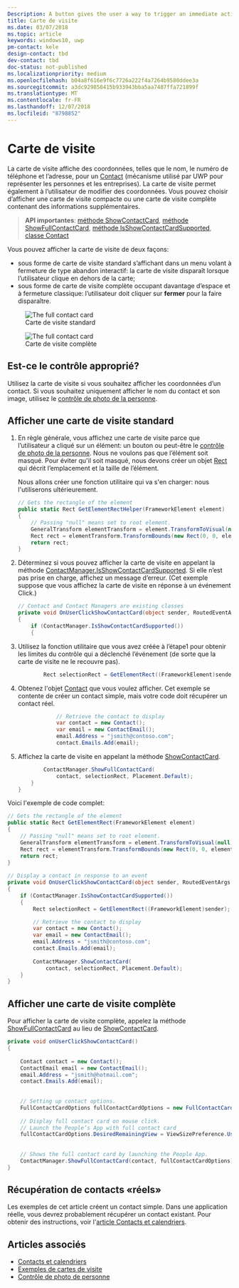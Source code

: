 ```yaml
---
Description: A button gives the user a way to trigger an immediate action.
title: Carte de visite
ms.date: 03/07/2018
ms.topic: article
keywords: windows10, uwp
pm-contact: kele
design-contact: tbd
dev-contact: tbd
doc-status: not-published
ms.localizationpriority: medium
ms.openlocfilehash: b04a8f616e9f6c7726a222f4a7264b9580ddee3a
ms.sourcegitcommit: a3dc929858415b933943bba5aa7487ffa721899f
ms.translationtype: MT
ms.contentlocale: fr-FR
ms.lasthandoff: 12/07/2018
ms.locfileid: "8798852"
---
```

# <a name="contact-card"></a>Carte de visite

La carte de visite affiche des coordonnées, telles que le nom, le numéro de téléphone et l’adresse, pour un [Contact](//docs.microsoft.com/uwp/api/Windows.ApplicationModel.Contacts.Contact) (mécanisme utilisé par UWP pour représenter les personnes et les entreprises).  La carte de visite permet également à l’utilisateur de modifier des coordonnées. Vous pouvez choisir d’afficher une carte de visite compacte ou une carte de visite complète contenant des informations supplémentaires.

> **API importantes**: [méthode ShowContactCard](/uwp/api/windows.applicationmodel.contacts.contactmanager#Windows_ApplicationModel_Contacts_ContactManager_ShowFullContactCard_Windows_ApplicationModel_Contacts_Contact_Windows_Foundation_Rect_), [méthode ShowFullContactCard](/uwp/api/windows.applicationmodel.contacts.contactmanager#Windows_ApplicationModel_Contacts_ContactManager_ShowContactCard_Windows_ApplicationModel_Contacts_Contact_Windows_ApplicationModel_Contacts_FullContactCardOptions_), [méthode IsShowContactCardSupported](/uwp/api/windows.applicationmodel.contacts.contactmanager.IsShowContactCardSupported), [classe Contact](//docs.microsoft.com/uwp/api/Windows.ApplicationModel.Contacts.Contact)  

Vous pouvez afficher la carte de visite de deux façons:  
* sous forme de carte de visite standard s’affichant dans un menu volant à fermeture de type abandon interactif: la carte de visite disparaît lorsque l’utilisateur clique en dehors de la carte; 
* sous forme de carte de visite complète occupant davantage d’espace et à fermeture classique: l’utilisateur doit cliquer sur **fermer** pour la faire disparaître. 


<figure>
    <img src="images/contact-card/contact-card-standard.png" alt="The full contact card">
    <figcaption>Carte de visite standard</figcaption>
</figure>

<figure>
    <img src="images/contact-card/contact-card-full.png" alt="The full contact card">
    <figcaption>Carte de visite complète</figcaption>
</figure>


## <a name="is-this-the-right-control"></a>Est-ce le contrôle approprié?

Utilisez la carte de visite si vous souhaitez afficher les coordonnées d’un contact. Si vous souhaitez uniquement afficher le nom du contact et son image, utilisez le [contrôle de photo de la personne](person-picture.md). 


<!-- TODO: Add examples back when the contact card has been added. -->

<!-- ## Examples

<table>
<th align="left">XAML Controls Gallery<th>
<tr>
<td><img src="images/xaml-controls-gallery-sm.png" alt="XAML controls gallery"></img></td>
<td>
    <p>If you have the <strong style="font-weight: semi-bold">XAML Controls Gallery</strong> app installed, click here to <a href="xamlcontrolsgallery:/item/Button">open the app and see the Button in action</a>.</p>
    <ul>
    <li><a href="https://www.microsoft.com/store/productId/9MSVH128X2ZT">Get the XAML Controls Gallery app (Microsoft Store)</a></li>
    <li><a href="https://github.com/Microsoft/Windows-universal-samples/tree/master/Samples/XamlUIBasics">Get the source code (GitHub)</a></li>
    </ul>
</td>
</tr>
</table> -->

## <a name="show-a-standard-contact-card"></a>Afficher une carte de visite standard

1. En règle générale, vous affichez une carte de visite parce que l’utilisateur a cliqué sur un élément: un bouton ou peut-être le [contrôle de photo de la personne](person-picture.md). Nous ne voulons pas que l’élément soit masqué. Pour éviter qu'il soit masqué, nous devons créer un objet [Rect](/uwp/api/windows.foundation.rect) qui décrit l’emplacement et la taille de l’élément. 

    Nous allons créer une fonction utilitaire qui va s'en charger: nous l'utiliserons ultérieurement.
    ```csharp
    // Gets the rectangle of the element 
    public static Rect GetElementRectHelper(FrameworkElement element) 
    { 
        // Passing "null" means set to root element. 
        GeneralTransform elementTransform = element.TransformToVisual(null); 
        Rect rect = elementTransform.TransformBounds(new Rect(0, 0, element.ActualWidth, element.ActualHeight)); 
        return rect; 
    } 

    ```

2. Déterminez si vous pouvez afficher la carte de visite en appelant la méthode [ContactManager.IsShowContactCardSupported](/uwp/api/windows.applicationmodel.contacts.contactmanager.IsShowContactCardSupported). Si elle n’est pas prise en charge, affichez un message d’erreur. (Cet exemple suppose que vous affichez la carte de visite en réponse à un événement Click.)
    ```csharp
    // Contact and Contact Managers are existing classes 
    private void OnUserClickShowContactCard(object sender, RoutedEventArgs e) 
    { 
        if (ContactManager.IsShowContactCardSupported()) 
        { 

    ```

3. Utilisez la fonction utilitaire que vous avez créée à l’étape1 pour obtenir les limites du contrôle qui a déclenché l’événement (de sorte que la carte de visite ne le recouvre pas).

    ```csharp
            Rect selectionRect = GetElementRect((FrameworkElement)sender); 
    ```

4. Obtenez l'objet [Contact](//docs.microsoft.com/uwp/api/Windows.ApplicationModel.Contacts.Contact) que vous voulez afficher. Cet exemple se contente de créer un contact simple, mais votre code doit récupérer un contact réel. 

    ```csharp
                // Retrieve the contact to display
                var contact = new Contact(); 
                var email = new ContactEmail(); 
                email.Address = "jsmith@contoso.com"; 
                contact.Emails.Add(email); 
    ```
5. Affichez la carte de visite en appelant la méthode [ShowContactCard](/uwp/api/windows.applicationmodel.contacts.contactmanager#Windows_ApplicationModel_Contacts_ContactManager_ShowFullContactCard_Windows_ApplicationModel_Contacts_Contact_Windows_Foundation_Rect_). 

    ```csharp
            ContactManager.ShowFullContactCard(
                contact, selectionRect, Placement.Default); 
        } 
    } 
    ```

Voici l'exemple de code complet:

```csharp
// Gets the rectangle of the element 
public static Rect GetElementRect(FrameworkElement element) 
{ 
    // Passing "null" means set to root element. 
    GeneralTransform elementTransform = element.TransformToVisual(null); 
    Rect rect = elementTransform.TransformBounds(new Rect(0, 0, element.ActualWidth, element.ActualHeight)); 
    return rect; 
} 
 
// Display a contact in response to an event
private void OnUserClickShowContactCard(object sender, RoutedEventArgs e) 
{ 
    if (ContactManager.IsShowContactCardSupported()) 
    { 
        Rect selectionRect = GetElementRect((FrameworkElement)sender);

        // Retrieve the contact to display
        var contact = new Contact(); 
        var email = new ContactEmail(); 
        email.Address = "jsmith@contoso.com"; 
        contact.Emails.Add(email); 
    
        ContactManager.ShowContactCard(
            contact, selectionRect, Placement.Default); 
    } 
} 

```

## <a name="show-a-full-contact-card"></a>Afficher une carte de visite complète

Pour afficher la carte de visite complète, appelez la méthode [ShowFullContactCard](/uwp/api/windows.applicationmodel.contacts.contactmanager#Windows_ApplicationModel_Contacts_ContactManager_ShowContactCard_Windows_ApplicationModel_Contacts_Contact_Windows_ApplicationModel_Contacts_FullContactCardOptions_) au lieu de [ShowContactCard](/uwp/api/windows.applicationmodel.contacts.contactmanager#Windows_ApplicationModel_Contacts_ContactManager_ShowFullContactCard_Windows_ApplicationModel_Contacts_Contact_Windows_Foundation_Rect_).

```csharp
private void onUserClickShowContactCard() 
{ 
   
    Contact contact = new Contact(); 
    ContactEmail email = new ContactEmail(); 
    email.Address = "jsmith@hotmail.com"; 
    contact.Emails.Add(email); 
 
 
    // Setting up contact options.     
    FullContactCardOptions fullContactCardOptions = new FullContactCardOptions(); 
 
    // Display full contact card on mouse click.   
    // Launch the People’s App with full contact card  
    fullContactCardOptions.DesiredRemainingView = ViewSizePreference.UseLess; 
     
 
    // Shows the full contact card by launching the People App. 
    ContactManager.ShowFullContactCard(contact, fullContactCardOptions); 
} 

```

## <a name="retrieving-real-contacts"></a>Récupération de contacts «réels»

Les exemples de cet article créent un contact simple. Dans une application réelle, vous devrez probablement récupérer un contact existant. Pour obtenir des instructions, voir l'[article Contacts et calendriers](/windows/uwp/contacts-and-calendar/).




## <a name="related-articles"></a>Articles associés
- [Contacts et calendriers](/windows/uwp/contacts-and-calendar/)
- [Exemples de cartes de visite](http://go.microsoft.com/fwlink/p/?LinkId=624040)
- [Contrôle de photo de personne](/windows/uwp/controls-and-patterns/person-picture/)
